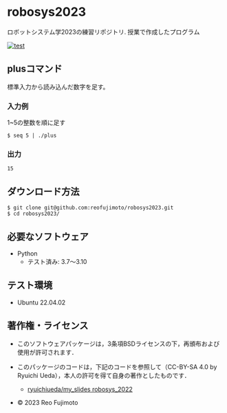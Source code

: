 # robosys2023
ロボットシステム学2023の練習リポジトリ.
授業で作成したプログラム

[![test](https://github.com/reofujimoto/robosys2023/actions/workflows/test.yml/badge.svg)](https://github.com/reofujimoto/robosys2023/actions/workflows/test.yml)

## plusコマンド 

標準入力から読み込んだ数字を足す。

### 入力例

1~5の整数を順に足す
```
$ seq 5 | ./plus
```

### 出力
```
15
```


## ダウンロード方法
```
$ git clone git@github.com:reofujimoto/robosys2023.git
$ cd robosys2023/
```

## 必要なソフトウェア
* Python
  * テスト済み: 3.7〜3.10

## テスト環境
* Ubuntu 22.04.02

## 著作権・ライセンス
* このソフトウェアパッケージは，3条項BSDライセンスの下，再頒布および使用が許可されます．

* このパッケージのコードは，下記のコードを参照して（CC-BY-SA 4.0 by Ryuichi Ueda），本人の許可を得て自身の著作としたものです．
	* [ryuichiueda/my_slides robosys_2022](https://github.com/ryuichiueda/robosys2023)

* © 2023 Reo Fujimoto
